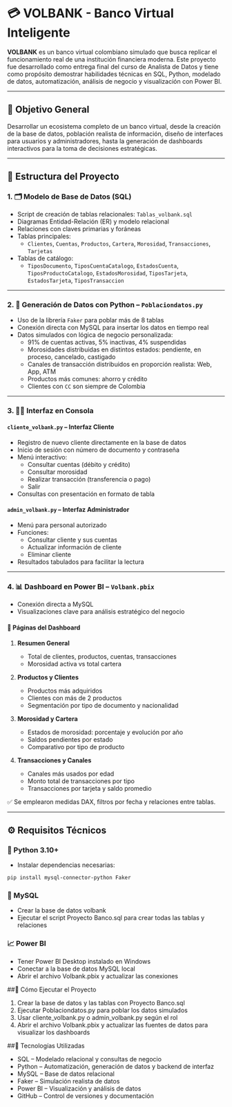 # 💳 VOLBANK - Banco Virtual Inteligente

**VOLBANK** es un banco virtual colombiano simulado que busca replicar el funcionamiento real de una institución financiera moderna. Este proyecto fue desarrollado como entrega final del curso de Analista de Datos y tiene como propósito demostrar habilidades técnicas en SQL, Python, modelado de datos, automatización, análisis de negocio y visualización con Power BI.

---

## 📌 Objetivo General

Desarrollar un ecosistema completo de un banco virtual, desde la creación de la base de datos, población realista de información, diseño de interfaces para usuarios y administradores, hasta la generación de dashboards interactivos para la toma de decisiones estratégicas.

---

## 🧱 Estructura del Proyecto

### 1. 🗂️ Modelo de Base de Datos (SQL)
- Script de creación de tablas relacionales: `Tablas_volbank.sql`
- Diagramas Entidad-Relación (ER) y modelo relacional
- Relaciones con claves primarias y foráneas
- Tablas principales:
  - `Clientes`, `Cuentas`, `Productos`, `Cartera`, `Morosidad`, `Transacciones`, `Tarjetas`
- Tablas de catálogo:
  - `TiposDocumento`, `TiposCuentaCatalogo`, `EstadosCuenta`, `TiposProductoCatalogo`, `EstadosMorosidad`, `TiposTarjeta`, `EstadosTarjeta`, `TiposTransaccion`

---

### 2. 🐍 Generación de Datos con Python – `Poblaciondatos.py`
- Uso de la librería `Faker` para poblar más de 8 tablas
- Conexión directa con MySQL para insertar los datos en tiempo real
- Datos simulados con lógica de negocio personalizada:
  - 91% de cuentas activas, 5% inactivas, 4% suspendidas
  - Morosidades distribuidas en distintos estados: pendiente, en proceso, cancelado, castigado
  - Canales de transacción distribuidos en proporción realista: Web, App, ATM
  - Productos más comunes: ahorro y crédito
  - Clientes con `CC` son siempre de Colombia

---

### 3. 🧑‍💼 Interfaz en Consola

#### `cliente_volbank.py` – Interfaz Cliente
- Registro de nuevo cliente directamente en la base de datos
- Inicio de sesión con número de documento y contraseña
- Menú interactivo:
  - Consultar cuentas (débito y crédito)
  - Consultar morosidad
  - Realizar transacción (transferencia o pago)
  - Salir
- Consultas con presentación en formato de tabla

#### `admin_volbank.py` – Interfaz Administrador
- Menú para personal autorizado
- Funciones:
  - Consultar cliente y sus cuentas
  - Actualizar información de cliente
  - Eliminar cliente
- Resultados tabulados para facilitar la lectura

---

### 4. 📊 Dashboard en Power BI – `Volbank.pbix`
- Conexión directa a MySQL
- Visualizaciones clave para análisis estratégico del negocio

#### 📄 Páginas del Dashboard
1. **Resumen General**
   - Total de clientes, productos, cuentas, transacciones
   - Morosidad activa vs total cartera

2. **Productos y Clientes**
   - Productos más adquiridos
   - Clientes con más de 2 productos
   - Segmentación por tipo de documento y nacionalidad

3. **Morosidad y Cartera**
   - Estados de morosidad: porcentaje y evolución por año
   - Saldos pendientes por estado
   - Comparativo por tipo de producto

4. **Transacciones y Canales**
   - Canales más usados por edad
   - Monto total de transacciones por tipo
   - Transacciones por tarjeta y saldo promedio

✅ Se emplearon medidas DAX, filtros por fecha y relaciones entre tablas.

---

## ⚙️ Requisitos Técnicos

### 🐍 Python 3.10+
  - Instalar dependencias necesarias:

```bash
pip install mysql-connector-python Faker
```
### 🐬 MySQL
  - Crear la base de datos volbank
  - Ejecutar el script Proyecto Banco.sql para crear todas las tablas y relaciones

### 📈 Power BI
  - Tener Power BI Desktop instalado en Windows
  - Conectar a la base de datos MySQL local
  - Abrir el archivo Volbank.pbix y actualizar las conexiones



##🚀 Cómo Ejecutar el Proyecto
  1. Crear la base de datos y las tablas con Proyecto Banco.sql
  2. Ejecutar Poblaciondatos.py para poblar los datos simulados
  3. Usar cliente_volbank.py o admin_volbank.py según el rol
  4. Abrir el archivo Volbank.pbix y actualizar las fuentes de datos para visualizar los dashboards



##🧠 Tecnologías Utilizadas
  - SQL – Modelado relacional y consultas de negocio
  - Python – Automatización, generación de datos y backend de interfaz
  - MySQL – Base de datos relacional
  - Faker – Simulación realista de datos
  - Power BI – Visualización y análisis de datos
  - GitHub – Control de versiones y documentación

